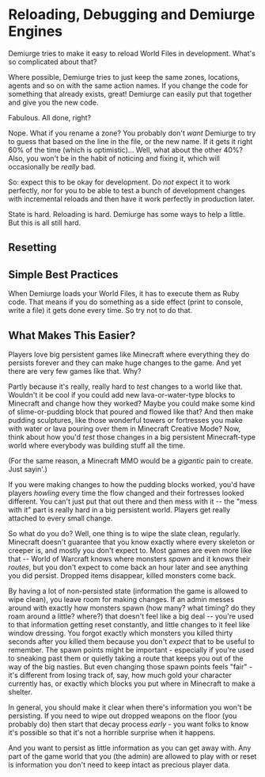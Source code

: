 # Reloading, Debugging and Demiurge Engines

Demiurge tries to make it easy to reload World Files in
development. What's so complicated about that?

Where possible, Demiurge tries to just keep the same zones, locations,
agents and so on with the same action names. If you change the code
for something that already exists, great! Demiurge can easily put that
together and give you the new code.

Fabulous. All done, right?

Nope. What if you rename a zone? You probably don't *want* Demiurge to
try to guess that based on the line in the file, or the new name. If
it gets it right 60% of the time (which is optimistic)... Well, what
about the other 40%? Also, you won't be in the habit of noticing and
fixing it, which will occasionally be *really* bad.

So: expect this to be okay for development. Do *not* expect it to work
perfectly, nor for you to be able to test a bunch of development
changes with incremental reloads and then have it work perfectly in
production later.

State is hard. Reloading is hard. Demiurge has some ways to help a
little. But this is all still hard.

## Resetting

## Simple Best Practices

When Demiurge loads your World Files, it has to execute them as Ruby
code. That means if you do something as a side effect (print to
console, write a file) it gets done every time. So try not to do that.

## What Makes This Easier?

Players love big persistent games like Minecraft where everything they
do persists forever and they can make huge changes to the game. And
yet there are very few games like that. Why?

Partly because it's really, really hard to *test* changes to a world
like that. Wouldn't it be cool if you could add new lava-or-water-type
blocks to Minecraft and change how they worked? Maybe you could make
some kind of slime-or-pudding block that poured and flowed like that?
And then make pudding sculptures, like those wonderful towers or
fortresses you make with water or lava pouring over them in Minecraft
Creative Mode? Now, think about how you'd *test* those changes in a
big persistent Minecraft-type world where everybody was building stuff
all the time.

(For the same reason, a Minecraft MMO would be a *gigantic* pain to
create. Just sayin'.)

If you were making changes to how the pudding blocks worked, you'd
have players *howling* every time the flow changed and their
fortresses looked different. You can't just put that out there and
then mess with it -- the "mess with it" part is really hard in a big
persistent world. Players get really attached to every small change.

So what do you do? Well, one thing is to wipe the slate clean,
regularly. Minecraft doesn't guarantee that you know exactly where
every skeleton or creeper is, and mostly you don't expect to. Most
games are even more like that -- World of Warcraft knows where
monsters *spawn* and it knows their *routes*, but you don't expect to
come back an hour later and see anything you did persist. Dropped
items disappear, killed monsters come back.

By having a lot of non-persisted state (information the game is
allowed to wipe clean), you leave room for making changes. If an admin
messes around with exactly how monsters spawn (how many? what timing?
do they roam around a little? where?) that doesn't feel like a big
deal -- you're used to that information getting reset constantly, and
little changes to it feel like window dressing. You forgot exactly
which monsters you killed thirty seconds after you killed them because
you don't *expect* that to be useful to remember. The spawn points
might be important - especially if you're used to sneaking past them
or quietly taking a route that keeps you out of the way of the big
nasties. But even changing those spawn points feels "fair" - it's
different from losing track of, say, how much gold your character
currently has, or exactly which blocks you put where in Minecraft to
make a shelter.

In general, you should make it clear when there's information you
won't be persisting. If you need to wipe out dropped weapons on the
floor (you probably do) then start that decay process *early* - you
want folks to know it's possible so that it's not a horrible surprise
when it happens.

And you want to persist as little information as you can get away
with. Any part of the game world that you (the admin) are allowed to
play with or reset is information you don't need to keep intact as
precious player data.


